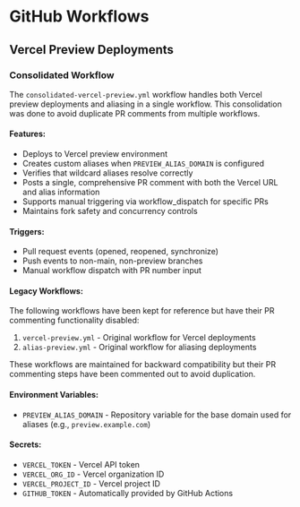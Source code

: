 # GitHub Workflows

## Vercel Preview Deployments

### Consolidated Workflow

The `consolidated-vercel-preview.yml` workflow handles both Vercel preview deployments and aliasing in a single workflow. This consolidation was done to avoid duplicate PR comments from multiple workflows.

#### Features:

- Deploys to Vercel preview environment
- Creates custom aliases when `PREVIEW_ALIAS_DOMAIN` is configured
- Verifies that wildcard aliases resolve correctly
- Posts a single, comprehensive PR comment with both the Vercel URL and alias information
- Supports manual triggering via workflow_dispatch for specific PRs
- Maintains fork safety and concurrency controls

#### Triggers:

- Pull request events (opened, reopened, synchronize)
- Push events to non-main, non-preview branches
- Manual workflow dispatch with PR number input

#### Legacy Workflows:

The following workflows have been kept for reference but have their PR commenting functionality disabled:

1. `vercel-preview.yml` - Original workflow for Vercel deployments
2. `alias-preview.yml` - Original workflow for aliasing deployments

These workflows are maintained for backward compatibility but their PR commenting steps have been commented out to avoid duplication.

#### Environment Variables:

- `PREVIEW_ALIAS_DOMAIN` - Repository variable for the base domain used for aliases (e.g., `preview.example.com`)

#### Secrets:

- `VERCEL_TOKEN` - Vercel API token
- `VERCEL_ORG_ID` - Vercel organization ID
- `VERCEL_PROJECT_ID` - Vercel project ID
- `GITHUB_TOKEN` - Automatically provided by GitHub Actions

